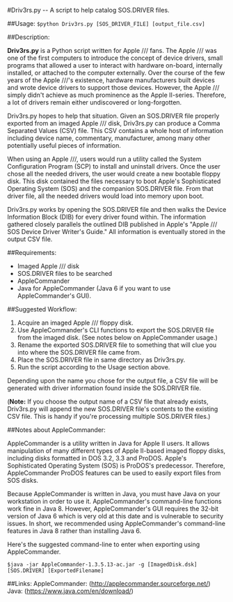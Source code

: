 #Driv3rs.py -- A script to help catalog SOS.DRIVER files.

##Usage:
`$python Driv3rs.py [SOS_DRIVER_FILE] [output_file.csv]`

##Description:

**Driv3rs.py** is a Python script written for Apple /// fans. The Apple /// was one of the first computers to introduce the concept of device drivers, small programs that allowed a user to interact with hardware on-board, internally installed, or attached to the computer externally. Over the course of the few years of the Apple ///'s existence, hardware manufacturers built devices and wrote device drivers to support those devices. However, the Apple /// simply didn't achieve as much prominence as the Apple II-series. Therefore, a lot of drivers remain either undiscovered or long-forgotten.

Driv3rs.py hopes to help that situation. Given an SOS.DRIVER file properly exported from an imaged Apple /// disk, Driv3rs.py can produce a Comma Separated Values (CSV) file. This CSV contains a whole host of information including device name, commentary, manufacturer, among many other potentially useful pieces of information.

When using an Apple ///, users would run a utility called the System Configuration Program (SCP) to install and uninstall drivers. Once the user chose all the needed drivers, the user would create a new bootable floppy disk. This disk contained the files necessary to boot Apple's Sophisticated Operating System (SOS) and the companion SOS.DRIVER file. From that driver file, all the needed drivers would load into memory upon boot.

Driv3rs.py works by opening the SOS.DRIVER file and then walks the Device Information Block (DIB) for every driver found within. The information gathered closely parallels the outlined DIB published in Apple's "Apple /// SOS Device Driver Writer's Guide." All information is eventually stored in the output CSV file.

##Requirements:

* Imaged Apple /// disk
* SOS.DRIVER files to be searched
* AppleCommander
* Java for AppleCommander (Java 6 if you want to use AppleCommander's GUI).

##Suggested Workflow:

1. Acquire an imaged Apple /// floppy disk.
2. Use AppleCommander's CLI functions to export the SOS.DRIVER file from the imaged disk. (See notes below on AppleCommander usage.)
3. Rename the exported SOS.DRIVER file to something that will clue you into where the SOS.DRIVER file came from.
4. Place the SOS.DRIVER file in same directory as Driv3rs.py.
5. Run the script according to the Usage section above.

Depending upon the name you chose for the output file, a CSV file will be generated with driver information found inside the SOS.DRIVER file.

(**Note:** If you choose the output name of a CSV file that already exists, Driv3rs.py will append the new SOS.DRIVER file's contents to the existing CSV file. This is handy if you're processing multiple SOS.DRIVER files.)

##Notes about AppleCommander:

AppleCommander is a utility written in Java for Apple II users. It allows manipulation of many different types of Apple II-based imaged floppy disks, including disks formatted in DOS 3.2, 3.3 and ProDOS. Apple's Sophisticated Operating System (SOS) is ProDOS's predecessor. Therefore, AppleCommander ProDOS features can be used to easily export files from SOS disks.

Because AppleCommander is written in Java, you must have Java on your workstation in order to use it. AppleCommander's command-line functions work fine in Java 8. However, AppleCommander's GUI requires the 32-bit version of Java 6 which is very old at this date and is vulnerable to security issues. In short, we recommended using AppleCommander's command-line features in Java 8 rather than installing Java 6.

Here's the suggested command-line to enter when exporting using AppleCommander.

`$java -jar AppleCommander-1.3.5.13-ac.jar -g [ImagedDisk.dsk] [SOS.DRIVER] [ExportedFilename]`

##Links:
AppleCommander: (http://applecommander.sourceforge.net/)
Java: (https://www.java.com/en/download/)
